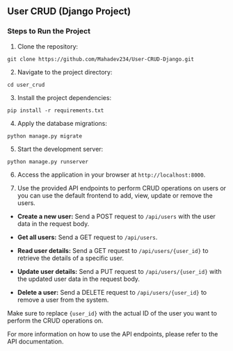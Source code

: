 ## User CRUD (Django Project)

### Steps to Run the Project

1. Clone the repository:

```
git clone https://github.com/Mahadev234/User-CRUD-Django.git
```

2. Navigate to the project directory:

```
cd user_crud
```

3. Install the project dependencies:

```
pip install -r requirements.txt
```

4. Apply the database migrations:

```
python manage.py migrate
```

5. Start the development server:

```
python manage.py runserver
```

6. Access the application in your browser at `http://localhost:8000`.

7. Use the provided API endpoints to perform CRUD operations on users or you can use the default frontend to add, view, update or remove the users.

- **Create a new user:** Send a POST request to `/api/users` with the user data in the request body.

- **Get all users:** Send a GET request to `/api/users`.

- **Read user details:** Send a GET request to `/api/users/{user_id}` to retrieve the details of a specific user.

- **Update user details:** Send a PUT request to `/api/users/{user_id}` with the updated user data in the request body.

- **Delete a user:** Send a DELETE request to `/api/users/{user_id}` to remove a user from the system.

Make sure to replace `{user_id}` with the actual ID of the user you want to perform the CRUD operations on.

For more information on how to use the API endpoints, please refer to the API documentation.

